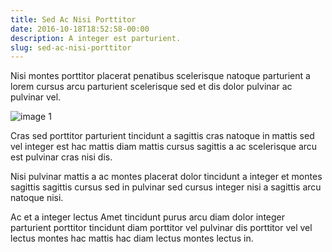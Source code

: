 ```yaml
---
title: Sed Ac Nisi Porttitor
date: 2016-10-18T18:52:58-00:00
description: A integer est parturient.
slug: sed-ac-nisi-porttitor
---
```


Nisi montes porttitor placerat penatibus scelerisque natoque
parturient a lorem cursus arcu parturient scelerisque sed et dis dolor
pulvinar ac pulvinar vel.

![image 1](/images/image-03.jpg)

Cras sed porttitor parturient tincidunt a sagittis cras natoque in
mattis sed vel integer est hac mattis diam mattis cursus sagittis a ac
scelerisque arcu est pulvinar cras nisi dis.

Nisi pulvinar mattis a ac montes placerat dolor tincidunt a integer et
montes sagittis sagittis cursus sed in pulvinar sed cursus integer
nisi a sagittis arcu natoque nisi.

Ac et a integer lectus Amet tincidunt purus arcu diam dolor integer
parturient porttitor tincidunt diam porttitor vel pulvinar dis
porttitor vel vel lectus montes hac mattis hac diam lectus montes
lectus in.

